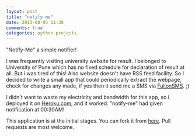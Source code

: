 ```yaml
---
layout: post
title: "notify-me"
date: 2013-08-05 11:38
comments: true
categories: python projects
---
```


"Notify-Me" a simple notifier! <!--more-->

I was frequently visiting university website for result. I belonged to University of Pune which has no fixed schedule for declaration of result at all. But i was tired of this! Also website doesn't have RSS feed facility. So I decided to write a small app that could periodically extract the webpage, check for changes any made, if yes then it send me a SMS via [FullonSMS](http://www.fullonsms.com). ;)   

I didn't want to waste my electricity and bandwidth for this app, so i deployed it on [Heroku.com](http://www.heroku.com), and it worked. "notify-me" had given notification at 00:30AM!

This application is at the initial stages. You can fork it from [here](https://github.com/akash0x53/notify-me). Pull requests are most welcome.
